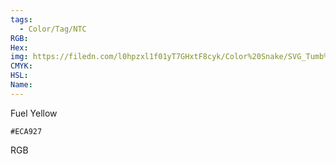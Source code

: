 ```yaml
---
tags:
  - Color/Tag/NTC
RGB:
Hex:
img: https://filedn.com/l0hpzxl1f01yT7GHxtF8cyk/Color%20Snake/SVG_Tumb%20Mass%20No%20Name/ECA927.svg
CMYK:
HSL:
Name:
---
```

Fuel Yellow
```palette
#ECA927
```
RGB
